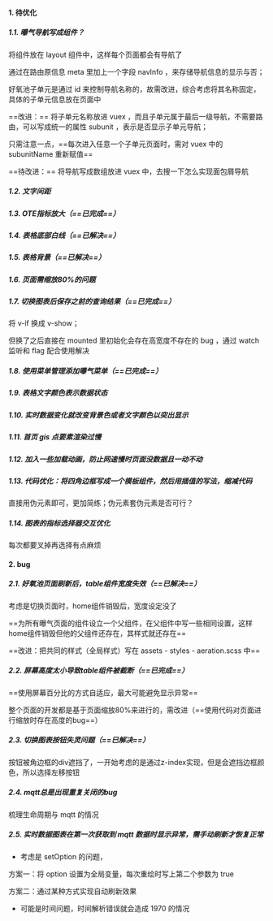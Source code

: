 #### 1. 待优化

##### 1.1. 曝气导航写成组件？

将组件放在 layout 组件中，这样每个页面都会有导航了

通过在路由原信息 meta 里加上一个字段 navInfo ，来存储导航信息的显示与否；

好氧池子单元是通过 id 来控制导航名称的，故需改进，综合考虑将其名称固定，具体的子单元信息放在页面中

==改进：== 将子单元名称放进 vuex ，而且子单元属于最后一级导航，不需要路由，可以写成统一的属性 subunit ，表示是否显示子单元导航；

只需注意一点，==每次进入任意一个子单元页面时，需对 vuex 中的 subunitName 重新赋值==

==待改进：== 将导航写成数组放进 vuex 中，去搜一下怎么实现面包屑导航

##### 1.2. 文字间距

##### 1.3. OTE指标放大（==已完成==）

##### 1.4. 表格底部白线（==已解决==）

##### 1.5. 表格背景（==已解决==）

##### 1.6. 页面需缩放80%的问题

##### 1.7. 切换图表后保存之前的查询结果（==已完成==）

将 v-if 换成 v-show；

但换了之后直接在 mounted 里初始化会存在高宽度不存在的 bug ，通过 watch 监听和 flag 配合使用解决

##### 1.8. 使用菜单管理添加曝气菜单（==已完成==）

##### 1.9. 表格文字颜色表示数据状态

##### 1.10. 实时数据变化就改变背景色或者文字颜色以突出显示

##### 1.11. 首页 gis 点要素渲染过慢

##### 1.12. 加入一些加载动画，防止网速慢时页面没数据且一动不动

##### 1.13. 代码优化：将四角边框写成一个模板组件，然后用插值的写法，缩减代码

直接用伪元素即可，更加简练；伪元素套伪元素是否可行？

##### 1.14. 图表的指标选择器交互优化

每次都要叉掉再选择有点麻烦





#### 2. bug

##### 2.1. 好氧池页面刷新后，table组件宽度失效（==已解决==）

考虑是切换页面时，home组件销毁后，宽度设定没了

==为所有曝气页面的组件设立一个父组件，在父组件中写一些相同设置，这样home组件销毁但他的父组件还存在，其样式就还存在==

==改进：把共同的样式（全局样式）写在 assets - styles - aeration.scss 中==

##### 2.2. 屏幕高度太小导致table组件被截断（==已完成==）

==使用屏幕百分比的方式自适应，最大可能避免显示异常==

整个页面的开发都是基于页面缩放80%来进行的，需改进（==使用代码对页面进行缩放时存在高度的bug==）

##### 2.3. 切换图表按钮失灵问题（==已解决==）

按钮被角边框的div遮挡了，一开始考虑的是通过z-index实现，但是会遮挡边框颜色，所以选择左移按钮

##### 2.4. mqtt总是出现重复关闭的bug

梳理生命周期与 mqtt 的情况

##### 2.5. 实时数据图表在第一次获取到 mqtt 数据时显示异常，需手动刷新才恢复正常

- 考虑是 setOption 的问题，

方案一：将 option 设置为全局变量，每次重绘时写上第二个参数为 true 

方案二：通过某种方式实现自动刷新效果

- 可能是时间问题，时间解析错误就会造成 1970 的情况
